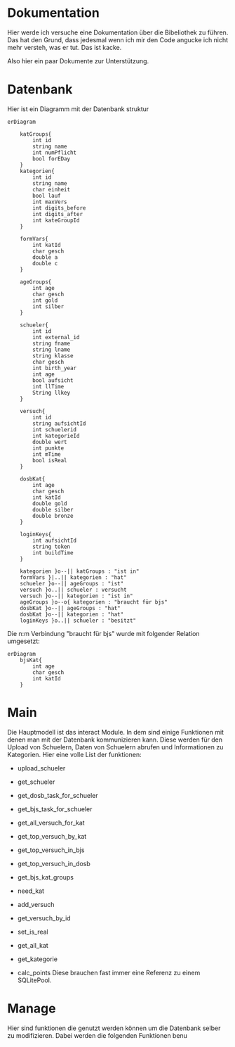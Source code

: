 # Dokumentation
Hier werde ich versuche eine Dokumentation über die Bibeliothek zu führen. Das hat den Grund, dass jedesmal wenn ich mir den Code angucke ich nicht mehr versteh, was er tut. Das ist kacke.

Also hier ein paar Dokumente zur Unterstützung.
# Datenbank
Hier ist ein Diagramm mit der Datenbank struktur

```mermaid
erDiagram

    katGroups{
        int id
        string name
        int numPflicht
        bool forEDay
    }
    kategorien{
        int id
        string name
        char einheit
        bool lauf
        int maxVers
        int digits_before
        int digits_after
        int kateGroupId
    }

    formVars{
        int katId
        char gesch
        double a
        double c
    }

    ageGroups{
        int age
        char gesch
        int gold
        int silber
    }

    schueler{
        int id
        int external_id
        string fname
        string lname
        string klasse
        char gesch
        int birth_year
        int age
        bool aufsicht
        int llTime
        String llkey
    }

    versuch{
        int id
        string aufsichtId
        int schuelerid
        int kategorieId
        double wert
        int punkte
        int mTime
        bool isReal
    }

    dosbKat{
        int age
        char gesch
        int katId
        double gold
        double silber
        double bronze
    }

    loginKeys{
        int aufsichtId
        string token
        int buildTime
    }

    kategorien }o--|| katGroups : "ist in"
    formVars }|..|| kategorien : "hat"
    schueler }o--|| ageGroups : "ist"
    versuch }o..|| schueler : versucht
    versuch }o--|| kategorien : "ist in" 
    ageGroups }o--o{ kategorien : "braucht für bjs"
    dosbKat }o--|| ageGroups : "hat"
    dosbKat }o--|| kategorien : "hat"
    loginKeys }o..|| schueler : "besitzt"
```

Die n:m Verbindung "braucht für bjs" wurde mit folgender Relation umgesetzt:
```mermaid
erDiagram
    bjsKat{
        int age
        char gesch
        int katId
    }
```

# Main
Die Hauptmodell ist das interact Module. In dem sind einige Funktionen mit denen man mit der Datenbank kommunizieren kann.
Diese werden für den Upload von Schuelern, Daten von Schuelern abrufen und Informationen zu Kategorien. Hier eine volle List der funktionen:

+ upload_schueler

+ get\_schueler
+ get_dosb_task_for_schueler
+ get_bjs_task_for_schueler
+ get_all_versuch_for_kat
+ get_top_versuch_by_kat
+ get_top_versuch_in_bjs
+ get_top_versuch_in_dosb
+ get_bjs_kat_groups
+ need_kat
+ add_versuch
+ get_versuch_by_id
+ set_is_real
+ get_all_kat
+ get_kategorie
+ calc_points
Diese brauchen fast immer eine Referenz zu einem SQLitePool.

# Manage
Hier sind funktionen die genutzt werden können um die Datenbank selber zu modifizieren. Dabei werden die folgenden Funktionen benu


